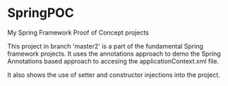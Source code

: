 # SpringPOC
My Spring Framework Proof of Concept projects

This project in branch 'master2' is a part of the fundamental Spring framework projects.
It uses the annotations approach to demo the Spring Annotations based approach to accesing the applicationContext.xml file.

It also shows the use of setter and constructor injections into the project.


